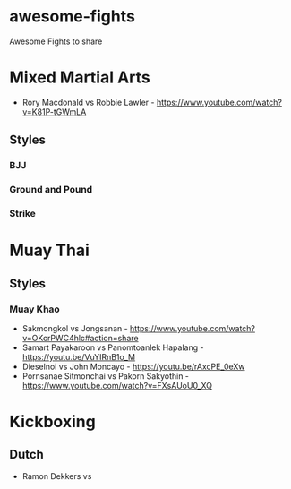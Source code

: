 # awesome-fights
Awesome Fights to share


# Mixed Martial Arts
- Rory Macdonald vs Robbie Lawler - https://www.youtube.com/watch?v=K81P-tGWmLA

## Styles
### BJJ

### Ground and Pound

### Strike


# Muay Thai
## Styles
### Muay Khao
- Sakmongkol vs Jongsanan - https://www.youtube.com/watch?v=OKcrPWC4hlc#action=share
- Samart Payakaroon vs Panomtoanlek Hapalang - https://youtu.be/VuYIRnB1o_M
- Dieselnoi vs John Moncayo -   https://youtu.be/rAxcPE_0eXw
- Pornsanae Sitmonchai vs Pakorn Sakyothin - https://www.youtube.com/watch?v=FXsAUoU0_XQ


# Kickboxing
## Dutch
- Ramon Dekkers vs 
